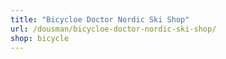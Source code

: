 ```yaml
---
title: "Bicycloe Doctor Nordic Ski Shop"
url: /dousman/bicycloe-doctor-nordic-ski-shop/
shop: bicycle
---
```

